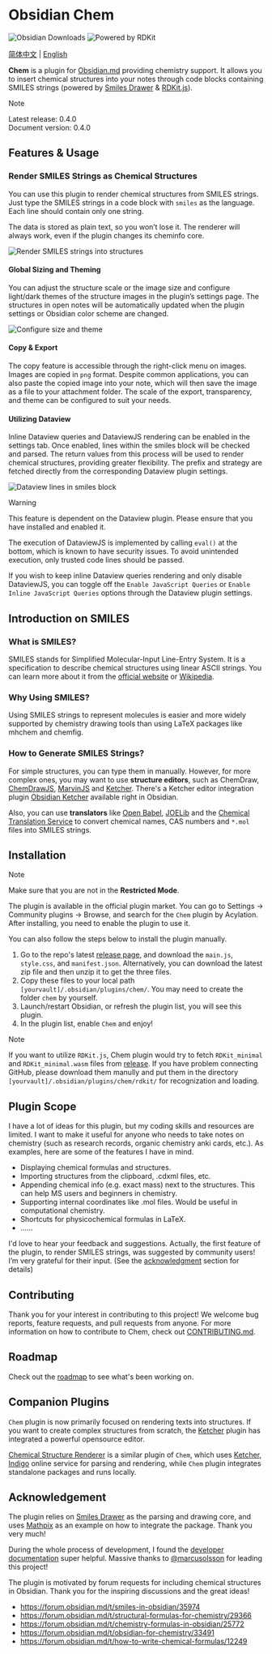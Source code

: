 # Obsidian Chem

![Obsidian Downloads](https://img.shields.io/badge/dynamic/json?logo=obsidian&color=%23483699&label=downloads&query=%24%5B%22chem%22%5D.downloads&url=https%3A%2F%2Fraw.githubusercontent.com%2Fobsidianmd%2Fobsidian-releases%2Fmaster%2Fcommunity-plugin-stats.json) ![Powered by RDKit](https://img.shields.io/badge/Powered%20by-RDKit-3838ff.svg?logo=data:image/png;base64,iVBORw0KGgoAAAANSUhEUgAAABAAAAAQBAMAAADt3eJSAAAABGdBTUEAALGPC/xhBQAAACBjSFJNAAB6JgAAgIQAAPoAAACA6AAAdTAAAOpgAAA6mAAAF3CculE8AAAAFVBMVEXc3NwUFP8UPP9kZP+MjP+0tP////9ZXZotAAAAAXRSTlMAQObYZgAAAAFiS0dEBmFmuH0AAAAHdElNRQfmAwsPGi+MyC9RAAAAQElEQVQI12NgQABGQUEBMENISUkRLKBsbGwEEhIyBgJFsICLC0iIUdnExcUZwnANQWfApKCK4doRBsKtQFgKAQC5Ww1JEHSEkAAAACV0RVh0ZGF0ZTpjcmVhdGUAMjAyMi0wMy0xMVQxNToyNjo0NyswMDowMDzr2J4AAAAldEVYdGRhdGU6bW9kaWZ5ADIwMjItMDMtMTFUMTU6MjY6NDcrMDA6MDBNtmAiAAAAAElFTkSuQmCC)

[简体中文](README-ZH.md) | [English](README.md)

**Chem** is a plugin for [Obsidian.md](https://obsidian.md/) providing chemistry support. It allows you to insert chemical structures into your notes through code blocks containing SMILES strings (powered by [Smiles Drawer](https://github.com/reymond-group/smilesDrawer) & [RDKit.js](https://github.com/rdkit/rdkit-js)).

> [!Note]
> Latest release: 0.4.0  
> Document version: 0.4.0  

## Features & Usage

### Render SMILES Strings as Chemical Structures

You can use this plugin to render chemical structures from SMILES strings. Just type the SMILES strings in a code block with `smiles` as the language. Each line should contain only one string.

The data is stored as plain text, so you won’t lose it. The renderer will always work, even if the plugin changes its cheminfo core.

![Render SMILES strings into structures](https://github.com/Acylation/obsidian-chem/assets/73122375/a9f9a440-dc66-4689-ab1a-1ef265242778)

#### Global Sizing and Theming

You can adjust the structure scale or the image size and configure light/dark themes of the structure images in the plugin’s settings page. The structures in open notes will be automatically updated when the plugin settings or Obsidian color scheme are changed.

![Configure size and theme](https://github.com/Acylation/obsidian-chem/assets/73122375/fde8d0a4-2c9c-458c-b357-78952480b755)

#### Copy & Export

The copy feature is accessible through the right-click menu on images. Images are copied in `png` format. Despite common applications, you can also paste the copied image into your note, which will then save the image as a file to your attachment folder. The scale of the export, transparency, and theme can be configured to suit your needs.

#### Utilizing Dataview

Inline Dataview queries and DataviewJS rendering can be enabled in the settings tab. Once enabled, lines within the smiles block will be checked and parsed. The return values from this process will be used to render chemical structures, providing greater flexibility. The prefix and strategy are fetched directly from the corresponding Dataview plugin settings.

![Dataview lines in smiles block](https://github-production-user-asset-6210df.s3.amazonaws.com/73122375/292734194-d227fdb8-9c8f-4c87-965a-73c0f2445993.png)

> [!Warning]
> This feature is dependent on the Dataview plugin. Please ensure that you have installed and enabled it.
>
> The execution of DataviewJS is implemented by calling `eval()` at the bottom, which is known to have security issues. To avoid unintended execution, only trusted code lines should be passed.  
>
> If you wish to keep inline Dataview queries rendering and only disable DataviewJS, you can toggle off the `Enable JavaScript Queries` or `Enable Inline JavaScript Queries` options through the Dataview plugin settings.  

## Introduction on SMILES

### What is SMILES?

SMILES stands for Simplified Molecular-Input Line-Entry System. It is a specification to describe chemical structures using linear ASCII strings. You can learn more about it from the [official website](http://opensmiles.org/opensmiles.html) or [Wikipedia](https://en.wikipedia.org/wiki/Simplified_molecular-input_line-entry_system).

### Why Using SMILES?

Using SMILES strings to represent molecules is easier and more widely supported by chemistry drawing tools than using LaTeX packages like mhchem and chemfig.

### How to Generate SMILES Strings?

 For simple structures, you can type them in manually. However, for more complex ones, you may want to use **structure editors**, such as ChemDraw, [ChemDrawJS](https://chemdrawdirect.perkinelmer.cloud/js/sample/index.html#), [MarvinJS](https://marvinjs-demo.chemaxon.com/latest/index.html) and [Ketcher](https://lifescience.opensource.epam.com/KetcherDemoSA/index.html). There's a Ketcher editor integration plugin [Obsidian Ketcher](https://github.com/yuleicul/obsidian-ketcher) available right in Obsidian.

 Also, you can use **translators** like [Open Babel](https://openbabel.org/), [JOELib](https://sourceforge.net/projects/joelib/) and the [Chemical Translation Service](https://cts.fiehnlab.ucdavis.edu/) to convert chemical names, CAS numbers and `*.mol` files into SMILES strings.

## Installation

> [!Note]  
> Make sure that you are not in the **Restricted Mode**.

The plugin is available in the official plugin market. You can go to Settings → Community plugins → Browse, and search for the `Chem` plugin by Acylation. After installing, you need to enable the plugin to use it.

You can also follow the steps below to install the plugin manually.

1. Go to the repo's latest [release page](https://github.com/Acylation/obsidian-chem/releases/latest), and download the `main.js`, `style.css`, and `manifest.json`. Alternatively, you can download the latest zip file and then unzip it to get the three files.
2. Copy these files to your local path `[yourvault]/.obsidian/plugins/chem/`. You may need to create the folder `chem` by yourself.
3. Launch/restart Obsidian, or refresh the plugin list, you will see this plugin.
4. In the plugin list, enable `Chem` and enjoy!

> [!Note]
> If you want to utilize `RDKit.js`, Chem plugin would try to fetch `RDKit_minimal` and `RDKit_minimal.wasm` files from [release](https://github.com/Acylation/obsidian-chem/releases/latest). If you have problem connecting GitHub, please download them manully and put them in the directory `[yourvault]/.obsidian/plugins/chem/rdkit/` for recognization and loading.

## Plugin Scope

I have a lot of ideas for this plugin, but my coding skills and resources are limited. I want to make it useful for anyone who needs to take notes on chemistry (such as research records, organic chemistry anki cards, etc.). As examples, here are some of the features I have in mind.

- Displaying chemical formulas and structures.
- Importing structures from the clipboard, .cdxml files, etc.
- Appending chemical info (e.g. exact mass) next to the structures. This can help MS users and beginners in chemistry.
- Supporting internal coordinates like .mol files. Would be useful in computational chemistry.
- Shortcuts for physicochemical formulas in LaTeX.
- ......

I'd love to hear your feedback and suggestions. Actually, the first feature of the plugin, to render SMILES strings, was suggested by community users! I’m very grateful for their input. (See the [acknowledgment](https://github.com/Acylation/obsidian-chem#acknowledgment) section for details)

## Contributing

Thank you for your interest in contributing to this project! We welcome bug reports, feature requests, and pull requests from anyone. For more information on how to contribute to Chem, check out [CONTRIBUTING.md](docs/CONTRIBUTING.md).

## Roadmap

Check out the [roadmap](https://github.com/users/Acylation/projects/6) to see what's been working on.

## Companion Plugins

`Chem` plugin is now primarily focused on rendering texts into structures. If you want to create complex structures from scratch, the [Ketcher](https://github.com/yuleicul/obsidian-ketcher) plugin has integrated a powerful opensource editor.

[Chemical Structure Renderer](https://github.com/xaya1001/obsidian-Chemical-Structure-Renderer) is a similar plugin of `Chem`, which uses [Ketcher](https://github.com/epam/ketcher), [Indigo](https://github.com/epam/Indigo) online service for parsing and rendering, while `Chem` plugin integrates standalone packages and runs locally.

## Acknowledgement

The plugin relies on [Smiles Drawer](https://github.com/reymond-group/smilesDrawer) as the parsing and drawing core, and uses [Mathpix](https://github.com/Mathpix/mathpix-markdown-it) as an example on how to integrate the package. Thank you very much!

During the whole process of development, I found the [developer documentation](https://docs.obsidian.md/Plugins/Getting+started/Build+a+plugin) super helpful. Massive thanks to [@marcusolsson](https://github.com/marcusolsson) for leading this project!

The plugin is motivated by forum requests for including chemical structures in Obsidian. Thank you for the inspiring discussions and the great ideas!

- <https://forum.obsidian.md/t/smiles-in-obsidian/35974>
- <https://forum.obsidian.md/t/structural-formulas-for-chemistry/29366>
- <https://forum.obsidian.md/t/chemistry-formulas-in-obsidian/25772>
- <https://forum.obsidian.md/t/obsidian-for-chemistry/33491>
- <https://forum.obsidian.md/t/how-to-write-chemical-formulas/12249>
